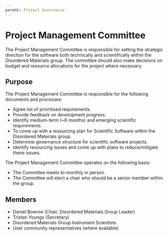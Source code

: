 ```yaml
---
parent: Project Governance
---
```

# Project Management Committee

The Project Management Committee is responsible for setting the strategic direction for the software both technically and scientifically within the Disordered Materials group. The committee should also make decisions on budget and resource allocations for the project where necessary.

## Purpose

The Project Management Committee is responsible for the following documents and processes:

* Agree list of prioritised requirements.
* Provide feedback on development progress.
* Identify medium-term (~6 months) and emerging scientific requirements.
* To come up with a resourcing plan for Scientific Software within the Disordered Materials group. 
* Determine governance structure for scientific software projects.
* Identify resourcing issues and come up with plans to reduce/mitigate these issues.

The Project Management Committee operates on the following basis:

 * The Committee meets bi-monthly in person.
 * The Committee will elect a chair who should be a senior member within the group.

## Members

- Daniel Bowron (Chair, Disordered Materials Group Leader)
- Tristan Youngs (Secretary)
- Disordered Materials Group Instrument Scientists
- User community representatives (where available)

